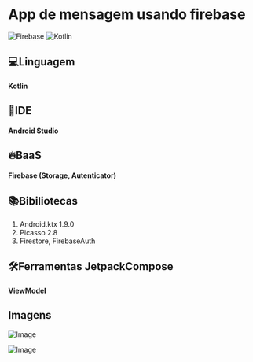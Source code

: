 # App de mensagem usando firebase

![Firebase](https://img.shields.io/badge/firebase-a08021?style=for-the-badge&logo=firebase&logoColor=ffcd34)
![Kotlin](https://img.shields.io/badge/kotlin-%237F52FF.svg?style=for-the-badge&logo=kotlin&logoColor=white)

## 💻Linguagem
#### Kotlin

## 👾IDE
#### Android Studio

## 🔥BaaS
#### Firebase (Storage, Autenticator)

## 📚Bibiliotecas
1. Android.ktx 1.9.0
2. Picasso 2.8
3. Firestore, FirebaseAuth

## 🛠Ferramentas JetpackCompose
#### ViewModel

## Imagens

![Image](https://github.com/user-attachments/assets/55eb871a-a230-46d8-9a97-76e1d313ddcb)

![Image](https://github.com/user-attachments/assets/64fe2d27-86dd-4bd1-8a96-2e3bf4206c73)

